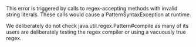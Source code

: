 This error is triggered by calls to regex-accepting methods with invalid string
literals. These calls would cause a PatternSyntaxException at runtime.

We deliberately do not check java.util.regex.Pattern#compile as many of its
users are deliberately testing the regex compiler or using a vacuously true
regex.
